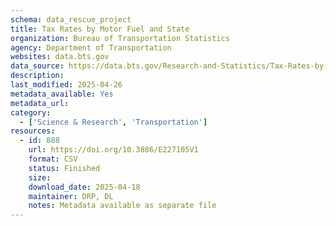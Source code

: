 ```yaml
---
schema: data_rescue_project 
title: Tax Rates by Motor Fuel and State
organization: Bureau of Transportation Statistics
agency: Department of Transportation
websites: data.bts.gov
data_source: https://data.bts.gov/Research-and-Statistics/Tax-Rates-by-Motor-Fuel-and-State/e5cn-ri8q/about_data
description: 
last_modified: 2025-04-26
metadata_available: Yes
metadata_url: 
category:
  - ['Science & Research', 'Transportation'] 
resources:
  - id: 888
    url: https://doi.org/10.3886/E227105V1
    format: CSV
    status: Finished
    size: 
    download_date: 2025-04-18
    maintainer: DRP, DL
    notes: Metadata available as separate file
---
```

